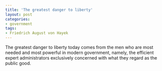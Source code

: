 ```yaml
---
title: 'The greatest danger to liberty'
layout: post
categories:
- government
tags:
- Friedrich August von Hayek
---
```


The greatest danger to liberty today comes from the men who are most needed and most powerful in modern government, namely, the efficient expert administrators exclusively concerned with what they regard as the public good.